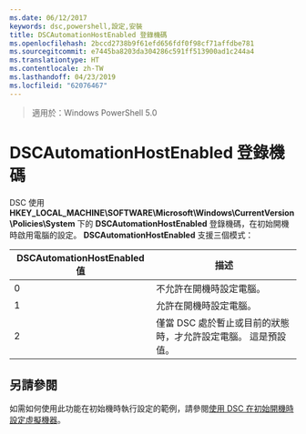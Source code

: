 ```yaml
---
ms.date: 06/12/2017
keywords: dsc,powershell,設定,安裝
title: DSCAutomationHostEnabled 登錄機碼
ms.openlocfilehash: 2bccd2738b9f61efd656fdf0f98cf71affdbe781
ms.sourcegitcommit: e7445ba8203da304286c591ff513900ad1c244a4
ms.translationtype: HT
ms.contentlocale: zh-TW
ms.lasthandoff: 04/23/2019
ms.locfileid: "62076467"
---
```

>適用於：Windows PowerShell 5.0

# <a name="dscautomationhostenabled-registry-key"></a>DSCAutomationHostEnabled 登錄機碼

DSC 使用 **HKEY_LOCAL_MACHINE\SOFTWARE\Microsoft\Windows\CurrentVersion\Policies\System** 下的 **DSCAutomationHostEnabled** 登錄機碼，在初始開機時啟用電腦的設定。
**DSCAutomationHostEnabled** 支援三個模式：

|  DSCAutomationHostEnabled 值  |  描述   |
|---|---|
0 | 不允許在開機時設定電腦。 |
1 | 允許在開機時設定電腦。 |
2 | 僅當 DSC 處於暫止或目前的狀態時，才允許設定電腦。 這是預設值。 |

## <a name="see-also"></a>另請參閱

如需如何使用此功能在初始機時執行設定的範例，請參閱[使用 DSC 在初始開機時設定虛擬機器](bootstrapDsc.md)。
